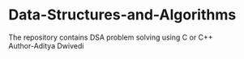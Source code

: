 # Data-Structures-and-Algorithms
The repository contains DSA problem solving using C or C++
<br>
Author-Aditya Dwivedi
